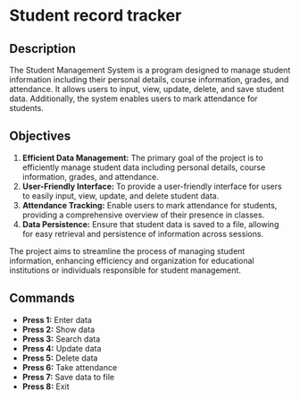 # Student record tracker

## Description
The Student Management System is a program designed to manage student information including their personal details, course information, grades, and attendance. It allows users to input, view, update, delete, and save student data. Additionally, the system enables users to mark attendance for students.

## Objectives
1. **Efficient Data Management:** The primary goal of the project is to efficiently manage student data including personal details, course information, grades, and attendance.
2. **User-Friendly Interface:** To provide a user-friendly interface for users to easily input, view, update, and delete student data.
3. **Attendance Tracking:** Enable users to mark attendance for students, providing a comprehensive overview of their presence in classes.
4. **Data Persistence:** Ensure that student data is saved to a file, allowing for easy retrieval and persistence of information across sessions.

The project aims to streamline the process of managing student information, enhancing efficiency and organization for educational institutions or individuals responsible for student management.

## Commands
- **Press 1:** Enter data
- **Press 2:** Show data
- **Press 3:** Search data
- **Press 4:** Update data
- **Press 5:** Delete data
- **Press 6:** Take attendance
- **Press 7:** Save data to file
- **Press 8:** Exit





